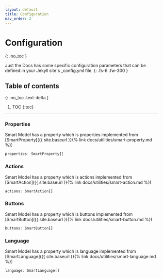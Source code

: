 ```yaml
---
layout: default
title: Configuration
nav_order: 2
---
```


# Configuration
{: .no_toc }


Just the Docs has some specific configuration parameters that can be defined in your Jekyll site's _config.yml file.
{: .fs-6 .fw-300 }

## Table of contents
{: .no_toc .text-delta }

1. TOC
{:toc}

---


### Properties

Smart Model has a property which is properties implemented from [SmartProperty]({{ site.baseurl }}{% link docs/utilities/smart-property.md %})

```javascript
properties: SmartProperty[]
```

### Actions

Smart Model has a property which is actions implemented from [SmartAction]({{ site.baseurl }}{% link docs/utilities/smart-action.md %})

```javascript
actions: SmartAction[]
```

### Buttons

Smart Model has a property which is buttons implemented from [SmartButton]({{ site.baseurl }}{% link docs/utilities/smart-button.md %})

```javascript
buttons: SmartButton[]
```

### Language

Smart Model has a property which is language implemented from [SmartLanguage]({{ site.baseurl }}{% link docs/utilities/smart-language.md %})

```javascript
language: SmartLanguage[]